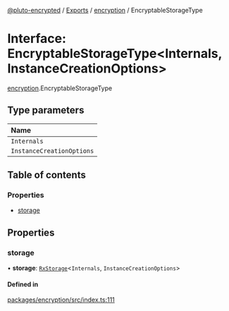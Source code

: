 [@pluto-encrypted](../README.md) / [Exports](../modules.md) / [encryption](../modules/encryption.md) / EncryptableStorageType

# Interface: EncryptableStorageType\<Internals, InstanceCreationOptions\>

[encryption](../modules/encryption.md).EncryptableStorageType

## Type parameters

| Name |
| :------ |
| `Internals` |
| `InstanceCreationOptions` |

## Table of contents

### Properties

- [storage](encryption.EncryptableStorageType.md#storage)

## Properties

### storage

• **storage**: [`RxStorage`](encryption.RxStorage.md)\<`Internals`, `InstanceCreationOptions`\>

#### Defined in

[packages/encryption/src/index.ts:111](https://github.com/atala-community-projects/pluto-encrypted/blob/b730e61/packages/encryption/src/index.ts#L111)
